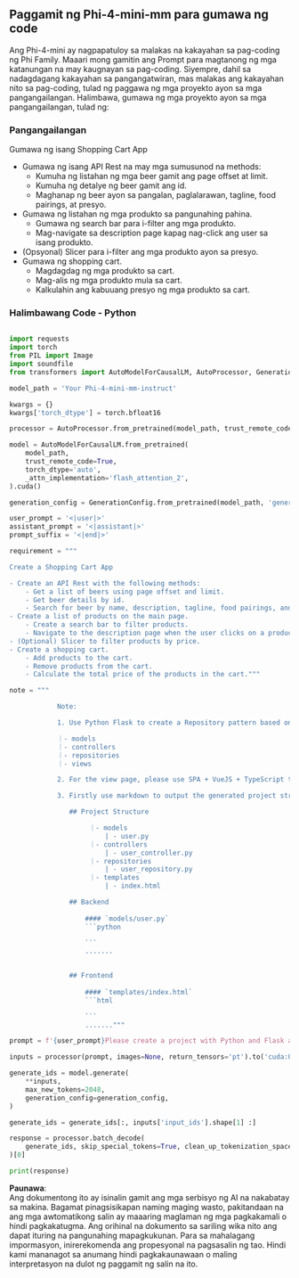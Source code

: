 ## **Paggamit ng Phi-4-mini-mm para gumawa ng code**

Ang Phi-4-mini ay nagpapatuloy sa malakas na kakayahan sa pag-coding ng Phi Family. Maaari mong gamitin ang Prompt para magtanong ng mga katanungan na may kaugnayan sa pag-coding. Siyempre, dahil sa nadagdagang kakayahan sa pangangatwiran, mas malakas ang kakayahan nito sa pag-coding, tulad ng paggawa ng mga proyekto ayon sa mga pangangailangan. Halimbawa, gumawa ng mga proyekto ayon sa mga pangangailangan, tulad ng:

### **Pangangailangan**

Gumawa ng isang Shopping Cart App

- Gumawa ng isang API Rest na may mga sumusunod na methods:
    - Kumuha ng listahan ng mga beer gamit ang page offset at limit.
    - Kumuha ng detalye ng beer gamit ang id.
    - Maghanap ng beer ayon sa pangalan, paglalarawan, tagline, food pairings, at presyo.
- Gumawa ng listahan ng mga produkto sa pangunahing pahina.
    - Gumawa ng search bar para i-filter ang mga produkto.
    - Mag-navigate sa description page kapag nag-click ang user sa isang produkto.
- (Opsyonal) Slicer para i-filter ang mga produkto ayon sa presyo.
- Gumawa ng shopping cart.
    - Magdagdag ng mga produkto sa cart.
    - Mag-alis ng mga produkto mula sa cart.
    - Kalkulahin ang kabuuang presyo ng mga produkto sa cart.

### **Halimbawang Code - Python**


```python

import requests
import torch
from PIL import Image
import soundfile
from transformers import AutoModelForCausalLM, AutoProcessor, GenerationConfig,pipeline,AutoTokenizer

model_path = 'Your Phi-4-mini-mm-instruct'

kwargs = {}
kwargs['torch_dtype'] = torch.bfloat16

processor = AutoProcessor.from_pretrained(model_path, trust_remote_code=True)

model = AutoModelForCausalLM.from_pretrained(
    model_path,
    trust_remote_code=True,
    torch_dtype='auto',
    _attn_implementation='flash_attention_2',
).cuda()

generation_config = GenerationConfig.from_pretrained(model_path, 'generation_config.json')

user_prompt = '<|user|>'
assistant_prompt = '<|assistant|>'
prompt_suffix = '<|end|>'

requirement = """

Create a Shopping Cart App

- Create an API Rest with the following methods:
    - Get a list of beers using page offset and limit.
    - Get beer details by id.
    - Search for beer by name, description, tagline, food pairings, and price.
- Create a list of products on the main page.
    - Create a search bar to filter products.
    - Navigate to the description page when the user clicks on a product.
- (Optional) Slicer to filter products by price.
- Create a shopping cart.
    - Add products to the cart.
    - Remove products from the cart.
    - Calculate the total price of the products in the cart."""

note = """ 

            Note:

            1. Use Python Flask to create a Repository pattern based on the following structure to generate the files

            ｜- models
            ｜- controllers
            ｜- repositories
            ｜- views

            2. For the view page, please use SPA + VueJS + TypeScript to build

            3. Firstly use markdown to output the generated project structure (including directories and files), and then generate the  file names and corresponding codes step by step, output like this 

               ## Project Structure

                    ｜- models
                        | - user.py
                    ｜- controllers
                        | - user_controller.py
                    ｜- repositories
                        | - user_repository.py
                    ｜- templates
                        | - index.html

               ## Backend
                 
                   #### `models/user.py`
                   ```python

                   ```
                   .......
               

               ## Frontend
                 
                   #### `templates/index.html`
                   ```html

                   ```
                   ......."""

prompt = f'{user_prompt}Please create a project with Python and Flask according to the following requirements：\n{requirement}{note}{prompt_suffix}{assistant_prompt}'

inputs = processor(prompt, images=None, return_tensors='pt').to('cuda:0')

generate_ids = model.generate(
    **inputs,
    max_new_tokens=2048,
    generation_config=generation_config,
)

generate_ids = generate_ids[:, inputs['input_ids'].shape[1] :]

response = processor.batch_decode(
    generate_ids, skip_special_tokens=True, clean_up_tokenization_spaces=False
)[0]

print(response)

```

**Paunawa**:  
Ang dokumentong ito ay isinalin gamit ang mga serbisyo ng AI na nakabatay sa makina. Bagamat pinagsisikapan naming maging wasto, pakitandaan na ang mga awtomatikong salin ay maaaring maglaman ng mga pagkakamali o hindi pagkakatugma. Ang orihinal na dokumento sa sariling wika nito ang dapat ituring na pangunahing mapagkukunan. Para sa mahalagang impormasyon, inirerekomenda ang propesyonal na pagsasalin ng tao. Hindi kami mananagot sa anumang hindi pagkakaunawaan o maling interpretasyon na dulot ng paggamit ng salin na ito.